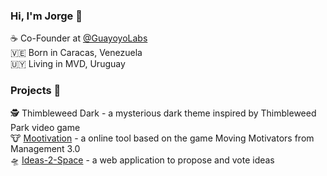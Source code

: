 ### Hi, I'm Jorge :wave:

:coffee: Co-Founder at [@GuayoyoLabs](https://github.com/guayoyolabs/) <br>
:venezuela: Born in Caracas, Venezuela <br>
:uruguay: Living in MVD, Uruguay <br>

### Projects :rocket:

:detective: Thimbleweed Dark - a mysterious dark theme inspired by Thimbleweed Park video game <br>
:cow: [Mootivation](https://mootivation.app/) - a online tool based on the game Moving Motivators from Management 3.0 <br>
:flying_saucer: [Ideas-2-Space](http://ideas2.space/) - a web application to propose and vote ideas <br>

<!--
Here are some ideas to get you started:

- 🔭 I’m currently working on ...
- 🌱 I’m currently learning ...
- 👯 I’m looking to collaborate on ...
- 🤔 I’m looking for help with ...
- 💬 Ask me about ...
- 📫 How to reach me: ...
- 😄 Pronouns: ...
- ⚡ Fun fact: ...
-->
